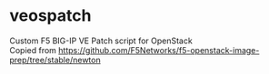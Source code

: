 # veospatch
Custom F5 BIG-IP VE Patch script for OpenStack<br>
Copied from https://github.com/F5Networks/f5-openstack-image-prep/tree/stable/newton
